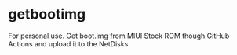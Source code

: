 # getbootimg
For personal use.
Get boot.img from MIUI Stock ROM though GitHub Actions and upload it to the NetDisks.
